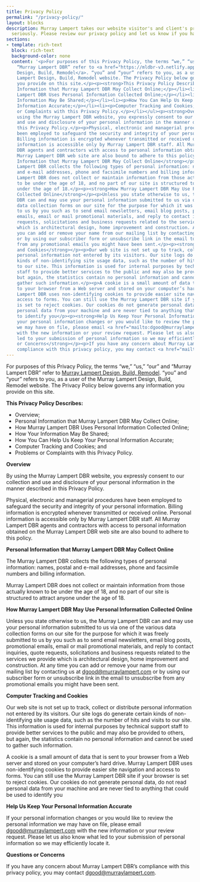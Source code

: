 ```yaml
---
title: Privacy Policy
permalink: "/privacy-policy/"
layout: blocks
description: Murray Lampert takes our website visitor's and client's privacy very
  seriously. Please review our privacy policy and let us know if you have any questions.
sections:
- template: rich-text
  block: rich-text
  background-color: none
  content: '<p>For purposes of this Privacy Policy, the terms “we,” “us,” “our” and
    “Murray Lampert DBR” refer to <a href="https://mldbr-v3.netlify.app/">Murray Lampert
    Design, Build, Remodel</a>. “you” and “your” refers to you, as a user of the Murray
    Lampert Design, Build, Remodel website. The Privacy Policy below governs any information
    you provide on this site.</p><p><strong>This Privacy Policy Describes:</strong></p><ul><li><p>Overview;</p></li><li><p>Personal
    Information that Murray Lampert DBR May Collect Online;</p></li><li><p>How Murray
    Lampert DBR Uses Personal Information Collected Online;</p></li><li><p>How Your
    Information May Be Shared;</p></li><li><p>How You Can Help Us Keep Your Personal
    Information Accurate;</p></li><li><p>Computer Tracking and Cookies; and</p></li><li><p>Problems
    or Complaints with this Privacy Policy.</p></li></ul><p><strong>Overview</strong></p><p>By
    using the Murray Lampert DBR website, you expressly consent to our collection
    and use and disclosure of your personal information in the manner described in
    this Privacy Policy.</p><p>Physical, electronic and managerial procedures have
    been employed to safeguard the security and integrity of your personal information.
    Billing information is encrypted whenever transmitted or received online. Personal
    information is accessible only by Murray Lampert DBR staff. All Murray Lampert
    DBR agents and contractors with access to personal information obtained on the
    Murray Lampert DBR web site are also bound to adhere to this policy.</p><p><strong>Personal
    Information that Murray Lampert DBR May Collect Online</strong></p><p>The Murray
    Lampert DBR collects the following types of personal information: names, postal
    and e-mail addresses, phone and facsimile numbers and billing information.</p><p>Murray
    Lampert DBR does not collect or maintain information from those actually known
    to be under the age of 18, and no part of our site is structured to attract anyone
    under the age of 18.</p><p><strong>How Murray Lampert DBR May Use Personal Information
    Collected Online</strong></p><p>Unless you state otherwise to us, the Murray Lampert
    DBR can and may use your personal information submitted to us via one of the various
    data collection forms on our site for the purpose for which it was freely submitted
    to us by you such as to send email newsletters, email blog posts, promotional
    emails, email or mail promotional materials, and reply to contact inquiries, quote
    requests, solicitations and business requests related to the services we provide
    which is architectural design, home improvement and construction. At any time
    you can add or remove your name from our mailing list by contacting us at <a href="mailto:dgood@murraylampert.com">dgood@murraylampert.com</a>
    or by using our subscriber form or unsubscribe link in the email to unsubscribe
    from any promotional emails you might have been sent.</p><p><strong>Computer Tracking
    and Cookies</strong></p><p>Our web site is not set up to track, collect or distribute
    personal information not entered by its visitors. Our site logs do generate certain
    kinds of non-identifying site usage data, such as the number of hits and visits
    to our site. This information is used for internal purposes by technical support
    staff to provide better services to the public and may also be provided to others,
    but again, the statistics contain no personal information and cannot be used to
    gather such information.</p><p>A cookie is a small amount of data that is sent
    to your browser from a Web server and stored on your computer’s hard drive. Murray
    Lampert DBR uses non-identifying cookies to provide easier site navigation and
    access to forms. You can still use the Murray Lampert DBR site if your browser
    is set to reject cookies. Our cookies do not generate personal data, do not read
    personal data from your machine and are never tied to anything that could be used
    to identify you</p><p><strong>Help Us Keep Your Personal Information Accurate</strong></p><p>If
    your personal information changes or you would like to review the personal information
    we may have on file, please email <a href="mailto:dgood@murraylampert.com">dgood@murraylampert.com</a>
    with the new information or your review request. Please let us also know what
    led to your submission of personal information so we may efficiently locate it.</p><p><strong>Questions
    or Concerns</strong></p><p>If you have any concern about Murray Lampert DBR’s
    compliance with this privacy policy, you may contact <a href="mailto:dgood@murraylampert.com">dgood@murraylampert.com</a>.</p>'
---
```


For purposes of this Privacy Policy, the terms “we,” “us,” “our” and “Murray Lampert DBR” refer to [Murray Lampert Design, Build, Remodel](/). “you” and “your” refers to you, as a user of the Murray Lampert Design, Build, Remodel website. The Privacy Policy below governs any information you provide on this site.

**This Privacy Policy Describes:**

- Overview;
- Personal Information that Murray Lampert DBR May Collect Online;
- How Murray Lampert DBR Uses Personal Information Collected Online;
- How Your Information May Be Shared;
- How You Can Help Us Keep Your Personal Information Accurate;
- Computer Tracking and Cookies; and
- Problems or Complaints with this Privacy Policy.

**Overview**

By using the Murray Lampert DBR website, you expressly consent to our collection and use and disclosure of your personal information in the manner described in this Privacy Policy.

Physical, electronic and managerial procedures have been employed to safeguard the security and integrity of your personal information. Billing information is encrypted whenever transmitted or received online. Personal information is accessible only by Murray Lampert DBR staff. All Murray Lampert DBR agents and contractors with access to personal information obtained on the Murray Lampert DBR web site are also bound to adhere to this policy.

**Personal Information that Murray Lampert DBR May Collect Online**

The Murray Lampert DBR collects the following types of personal information: names, postal and e-mail addresses, phone and facsimile numbers and billing information.

Murray Lampert DBR does not collect or maintain information from those actually known to be under the age of 18, and no part of our site is structured to attract anyone under the age of 18.

**How Murray Lampert DBR May Use Personal Information Collected Online**

Unless you state otherwise to us, the Murray Lampert DBR can and may use your personal information submitted to us via one of the various data collection forms on our site for the purpose for which it was freely submitted to us by you such as to send email newsletters, email blog posts, promotional emails, email or mail promotional materials, and reply to contact inquiries, quote requests, solicitations and business requests related to the services we provide which is architectural design, home improvement and construction. At any time you can add or remove your name from our mailing list by contacting us at <a href="mailto:dgood@murraylampert.com">dgood@murraylampert.com</a> or by using our subscriber form or unsubscribe link in the email to unsubscribe from any promotional emails you might have been sent.

**Computer Tracking and Cookies**

Our web site is not set up to track, collect or distribute personal information not entered by its visitors. Our site logs do generate certain kinds of non-identifying site usage data, such as the number of hits and visits to our site. This information is used for internal purposes by technical support staff to provide better services to the public and may also be provided to others, but again, the statistics contain no personal information and cannot be used to gather such information.

A cookie is a small amount of data that is sent to your browser from a Web server and stored on your computer’s hard drive. Murray Lampert DBR uses non-identifying cookies to provide easier site navigation and access to forms. You can still use the Murray Lampert DBR site if your browser is set to reject cookies. Our cookies do not generate personal data, do not read personal data from your machine and are never tied to anything that could be used to identify you

**Help Us Keep Your Personal Information Accurate**

If your personal information changes or you would like to review the personal information we may have on file, please email <a href="mailto:dgood@murraylampert.com">dgood@murraylampert.com</a> with the new information or your review request. Please let us also know what led to your submission of personal information so we may efficiently locate it.

**Questions or Concerns**

If you have any concern about Murray Lampert DBR’s compliance with this privacy policy, you may contact <a href="mailto:dgood@murraylampert.com">dgood@murraylampert.com</a>.
